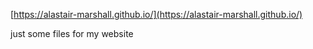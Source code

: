 [https://alastair-marshall.github.io/](https://alastair-marshall.github.io/)

just some files for my website

